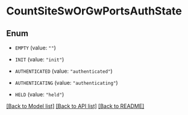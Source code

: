 # CountSiteSwOrGwPortsAuthState

## Enum


* `EMPTY` (value: `""`)

* `INIT` (value: `"init"`)

* `AUTHENTICATED` (value: `"authenticated"`)

* `AUTHENTICATING` (value: `"authenticating"`)

* `HELD` (value: `"held"`)


[[Back to Model list]](../README.md#documentation-for-models) [[Back to API list]](../README.md#documentation-for-api-endpoints) [[Back to README]](../README.md)


